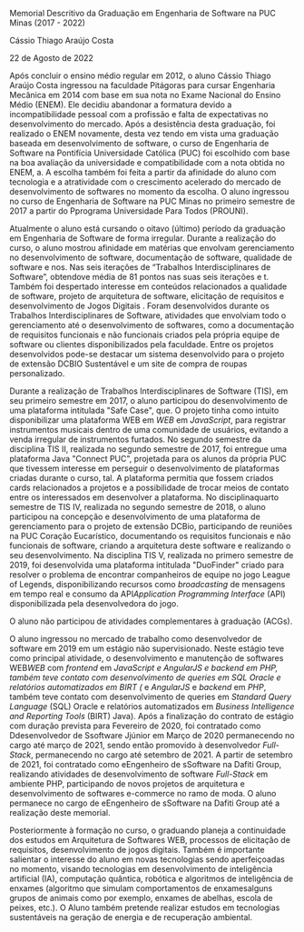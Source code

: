 

Memorial Descritivo da Graduação em Engenharia de Software na PUC Minas (2017 - 2022)

Cássio Thiago Araújo Costa

22 de Agosto de 2022

Após concluir o ensino médio regular em 2012, o aluno Cássio Thiago Araújo Costa ingressou na faculdade Pitágoras para cursar Engenharia Mecânica em 2014 com base em sua nota no Exame Nacional do Ensino Médio (ENEM). Ele decidiu abandonar a formatura devido a incompatibilidade pessoal com a profissão e falta de expectativas no desenvolvimento do mercado. Após a desistência desta graduação, foi realizado o ENEM novamente, desta vez tendo em vista uma graduação baseada em desenvolvimento de software, o curso de Engenharia de Software na Pontifícia Universidade Católica (PUC) foi escolhido com base na boa avaliação da universidade e compatibilidade com a nota obtida no ENEM, a. A escolha também foi feita a partir da afinidade do aluno com tecnologia e a atratividade com o crescimento acelerado do mercado de desenvolvimento de softwares no momento da escolha. O aluno ingressou no curso de Engenharia de Software na PUC Minas no primeiro semestre de 2017 a partir do Pprograma Universidade Para Todos (PROUNI).

Atualmente o aluno está cursando o oitavo (último) período da graduação em Engenharia de Software de forma irregular. Durante a realização do curso, o aluno mostrou afinidade em matérias que envolvam gerenciamento no desenvolvimento de software, documentação de software, qualidade de software e nos. Nas seis iterações de “Trabalhos Interdisciplinares de Software”, obtendove média de 81 pontos nas suas seis iterações e t. Também foi despertado interesse em conteúdos relacionados a qualidade de software, projeto de arquitetura de software, elicitação de requisitos e desenvolvimento de Jogos Digitais . Foram desenvolvidos durante os Trabalhos Interdisciplinares de Software, atividades que envolviam todo o gerenciamento até o desenvolvimento de softwares, como a documentação de requisitos funcionais e não funcionais criados pela própria equipe de software ou clientes disponibilizados pela faculdade. Entre os projetos desenvolvidos pode-se destacar um sistema desenvolvido para o projeto de extensão DCBIO Sustentável e um site de compra de roupas personalizado.

Durante a realização de Trabalhos Interdisciplinares de Software (TIS), em seu primeiro semestre em 2017, o aluno participou do desenvolvimento de uma plataforma intitulada "Safe Case", que. O projeto tinha como intuito disponibilizar uma plataforma WEB em <em>WEB</em> em <em>JavaScript</em>, para registrar instrumentos musicais dentro de uma comunidade de usuários, evitando a venda irregular de instrumentos furtados. No segundo semestre da disciplina TIS II, realizada no segundo semestre de 2017, foi entregue uma plataforma Java "Connect PUC", projetada para os alunos da própria PUC que tivessem interesse em perseguir o desenvolvimento de plataformas criadas durante o curso, tal. A plataforma permitia que fossem criados cards relacionados a projetos e a possibilidade de trocar meios de contato entre os interessados em desenvolver a plataforma. No disciplinaquarto semestre de TIS IV, realizada no segundo semestre de 2018, o aluno participou na concepção e desenvolvimento de uma plataforma de gerenciamento para o projeto de extensão DCBio, participando de reuniões na PUC Coração Eucarístico, documentando os requisitos funcionais e não funcionais de software, criando a arquitetura deste software e realizando o seu desenvolvimento. Na disciplina TIS V, realizada no primero semestre de 2019, foi desenvolvida uma plataforma intitulada "DuoFinder" criado para resolver o problema de encontrar companheiros de equipe no jogo League of Legends, disponibilizando recursos como <em>broadcasting</em> de mensagens em tempo real e consumo da API<em>Application Programming Interface</em> (API) disponibilizada pela desenvolvedora do jogo. 

O aluno não participou de atividades complementares à graduação (ACGs).

O aluno ingressou no mercado de trabalho como desenvolvedor de software em 2019 em um estágio não supervisionado. Neste estágio teve como principal atividade, o desenvolvimento e manutenção de softwares WEB<em>WEB</em> com <em>frontend</em> em <em>JavaScript e AngularJS e backend em PHP, também teve contato com desenvolvimento de queries em SQL Oracle e relatórios automatizados em BIRT (</em> e <em>AngularJS</em> e <em>backend</em> em <em>PHP</em>, também teve contato com desenvolvimento de queries em <em>Standard Query Language</em> (SQL) Oracle e relatórios automatizados em <em>Business Intelligence and Reporting Tools</em> (BIRT) Java). Após a finalização do contrato de estágio com duração prevista para Fevereiro de 2020, foi contratado como Ddesenvolvedor de Ssoftware Jjúnior em Março de 2020 permanecendo no cargo até março de 2021, sendo então promovido à desenvolvedor <em>Full-Stack</em>, permanecendo no cargo até setembro de 2021. A partir de setembro de 2021, foi contratado como eEngenheiro de sSoftware na Dafiti Group, realizando atividades de desenvolvimento de software <em>Full-Stack</em> em ambiente PHP, participando de novos projetos de arquitetura e desenvolvimento de softwares e-commerce no ramo de moda. O aluno permanece no cargo de eEngenheiro de sSoftware na Dafiti Group até a realização deste memorial.

Posteriormente à formação no curso, o graduando planeja a continuidade dos estudos em Arquitetura de Softwares WEB, processos de elicitação de requisitos, desenvolvimento de jogos digitais. Também é importante salientar o interesse do aluno em novas tecnologias sendo aperfeiçoadas no momento, visando tecnologias em desenvolvimento de inteligência artificial (IA), computação quântica, robótica e algoritmos de inteligência de enxames (algoritmo que simulam comportamentos de enxamesalguns grupos de animais como por exemplo, enxames de abelhas, escola de peixes, etc.). O Aluno também pretende realizar estudos em tecnologias sustentáveis na geração de energia e de recuperação ambiental.
<!--stackedit_data:
eyJoaXN0b3J5IjpbMTE2NDExODYyMiw1OTQzOTUxMzNdfQ==
-->